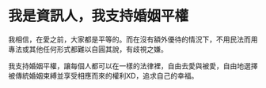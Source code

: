 # 我是資訊人，我支持婚姻平權

我相信，在愛之前，大家都是平等的。而在沒有額外優待的情況下，不用民法而用專法或其他任何形式都難以自圓其說，有歧視之嫌。

我支持婚姻平權，讓每個人都可以在一樣的法律裡，自由去愛與被愛，自由地選擇被傳統婚姻束縛並享受相應而來的權利XD，追求自己的幸福。 
